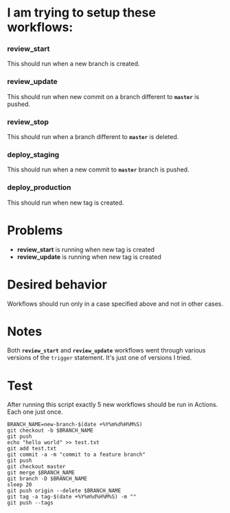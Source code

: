 # I am trying to setup these workflows:

### review_start

This should run when a new branch is created.

### review_update

This should run when new commit on a branch different to **`master`** is pushed.

### review_stop

This should run when a branch different to **`master`** is deleted.

### deploy_staging

This should run when a new commit to **`master`** branch is pushed.

### deploy_production

This should run when new tag is created.

# Problems

* __review_start__ is running when new tag is created
* __review_update__ is running when new tag is created

# Desired behavior

Workflows should run only in a case specified above and not in other cases.

# Notes

Both **`review_start`** and **`review_update`** workflows went through various versions of the `trigger` statement. It's just one of versions I tried.

# Test

After running this script exactly 5 new workflows should be run in Actions. Each one just once.

```shell
BRANCH_NAME=new-branch-$(date +%Y%m%d%H%M%S)
git checkout -b $BRANCH_NAME
git push
echo "hello world" >> test.txt
git add test.txt
git commit -a -m "commit to a feature branch"
git push
git checkout master
git merge $BRANCH_NAME
git branch -D $BRANCH_NAME
sleep 20
git push origin --delete $BRANCH_NAME
git tag -a tag-$(date +%Y%m%d%H%M%S) -m ""
git push --tags
```

